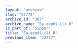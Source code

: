 ```yaml
---
layout: "archive"
slug: "22774"
archive_id: "307"
archive_name: "Ea-eppēš-ilī B"
is_part_of: "Sippar"
title: "Ea-eppēš-ilī B"
previous_item: "22777"
---
```

